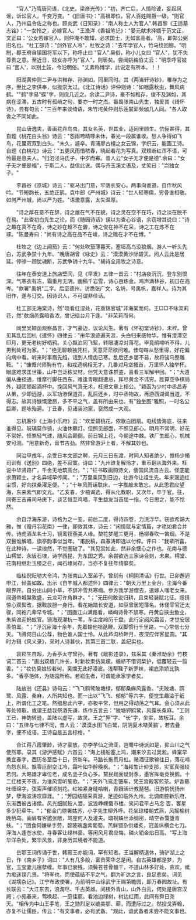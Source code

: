 <!-- { "loadSidebar": true } -->
　　"官人"乃隋唐间语，《北史。梁彦光传》："初，齐亡后，人情险诐，妄起风谣，诉讼官人，千变万变。"《旧唐书》："高祖即位，官人百姓赐爵一级。"则官人，乃州县令佐之称也。顾炎武《日知录》："南人称士人为官人".韩昌黎《王适墓志铭》："一女怜之，必嫁官人。"王渔洋《香祖笔记》："晏元献求择婿于范文正，文正曰：'公女若嫁官人，则仲淹不敢知，必求国士，无如富高者。'高，即郑公弼旧名也。"杜工部诗："剑外官人冷"，杜牧之诗："去年学官人，竹马绕回廊。"明制，郡王府自镇国将军以下，称呼止曰 "官人".吴俗，称小儿女曰 "官人"，犹不失尊贵之意。至近日，妓女亦呼为"官人"，则亵矣。尝闻姚梅伯丈云："明季呼官妓曰 '官人'，以别土妓，今沿明俗。"丈素称博学，此说定有所本。！！

　　阳湖黄仲则二尹与洪稚存、孙渊如，同里同时。其《两当轩诗钞》，稚存为之序，至比之李供奉，似推崇太过。《北江诗话》评仲则诗："如咽露秋虫，舞风病鹤。""鹤"字易"蝶"字，则庶几近之。余读二尹诗，豪不如稚存，俊不及渊如，其病在涩滞，五古时有孤峭之句，要亦一时之杰。番禺张南山先生，独爱其《绮怀诗》，尝有句云："三百年来谈绮语，朱竹垞黄仲则乐莲裳郭频伽几人同。"各人取舍之不同如此。

　　昆山唐逸夫，善画花卉鸟虫，其女名英，世其业，适同里顾生。伉俪甚得，其自题《桃花白头翁》诗云："怨雨啼晴啄未休，春光一段属谁收。愁人争得如飞鸟，花里双双到白头。"未久，遽卒。青浦廖古檀之女云锦，字织云，能画工诗。自题《白桃花》诗云："五更风雨惜秾春，晓起看花为写真。双颊断红浑不语，可怜最是息夫人。"归泗泾马氏子，中岁而寡。昔人云"女子无才便是德".余曰："女子无才便是福"，于斯二人，益信此说。偶与齐玉溪丈语及，丈笑曰："岂独女子。"

　　李昌谷《京城》诗云："驱马出门意，牢落长安心。两事向谁道，自作秋风吟。"节短韵长，五绝正鹄。袁中郎《严州城》诗云："世人轻寒儒，穷骨谁相敬。如何严州城，尚以严为姓。"语激意露，太失温厚。

　　"诗之厚在意不在辞，诗之雄在气不在貌，诗之灵在空不在巧，诗之淡在脱不在易。"此查初白先生之论，而《随园诗话》误以为查心谷语，余窃增其说曰："诗之趣在真不在奇，诗之妙在超不在僻，诗之俊在神不在采，诗之工在炼不在琢。"陈曼寿曰："尚有诗之高在品不在峻，诗之赡在才不在博。"

　　杜牧之《边上闻笳》云："何处吹笳薄暮天，塞垣高鸟没狼烟。游人一听头先白，苏武争禁十九年。"晚唐胡曾《咏史》云："漠漠黄沙际碧天，问人云此是居延。停骖一顾犹魂断，苏武争销十九年。"胡诗全用牧之诗意。

　　往年在泰安道上旅店壁间，见《早发》五律一首云："村店夜沉沉，登车别恨深。气寒衣有冻，霜重月无阴。画稿千岩雪，诗心百炼金。鸡声满林谷，初日在高岑。"款署"禹帆"二字。后至德州，访悉张广文，名烐，号禹帆，嘉祥人。诗为其旧作，遂与订交。因诗识人，不可谓非佳话。

　　杜工部无海棠诗，然"晓看红湿处，花重锦官城"非海棠而何。王□□不咏茉莉花，然"欹烟邑露暗香浓，曾记瑶台月下逢。"非茉莉而何。

　　同里吴颖函观察昌言，才气豪迈，议论风生。著有《怀初堂诗钞》，未梓。曾见其乱后回杭《遣怀》四律云："卅年浪迹遍天涯，头白归来感物华。惟有澄潭空印月，更无老树好栖鸦。关心飘泊同飞絮，转眼凄凉对落花。毕竟鹃啼听不得，儿男到处可为家。"；"绝无聊赖独凭栏，天意茫茫欲问难。佳句每从愁里得，好花偏向病中看。听来时事眉先绉，话到人情齿已寒。乱后还乡居不易，故将骏马整雕鞍。"；"慷慨兴师胸有竹，和戎遗祸相无才。几番对月空搔首，万里怀人独举杯。眼底难求匡世策，山中岂泛栋梁材。但凭天意诛群盗，喜看三军解甲回。"；"大道偏从曲径通，维摩行脚任西东。难逢青眼翻遭忌，挥尽黄金不讳穷。胜算空争棋局外，疑团顿起酒杯中。挽回风气真无术，枉把文章上相公。"颖函为少村中丞昌寿从弟，少即远游，以军功洊保道员，乱后还乡，时中丞物故，再游西湖谒当道，不得志。故其诗慷慨激昂，多不平之气，盖有所由来也。有"独坐图"雅照，一时名公巨卿，题咏殆遍。丁丑春，见诸装池家，裒然成一大观。

　　忘机客作《上海小乐府》云："欢爱碧桃花，侬歌白团扇。电线蛰海底，往来谁得见。玻璃莫作镜，火油休爇灯。但照见郎面，不照见郎心。明月不常明，好花不常好。怪煞轻气球，随风会颠倒。前日锦上花，今朝途中棘。铁厂生郎心，机械安可测。"用意新奇，音节古劲。然非曾游沪上者，不解其妙也。

　　同治甲戌年，余受日本文部之聘，元月三日东渡。时同人知者绝少，惟杨少梧司训有《送别》四绝，差不寂寞。诗曰："九州谁复解怜才，重币翻从海外来。枉说中华贤路广，千金无地筑高台。"；"征书取画购诗文，倭国风流自古云。怪底能求萧颖士，才名异域早传闻。"；"万里乘风到日边，壮游今让祖生先。年来溷迹红尘惯，好向扶桑濯足便。"；"十年风雨话联床，一字推敲未敢忘。从此思君应望海，东来紫气即文光。"乙亥春，少梧谒选，得从化教职，又次年，卒于官。往，同寄王吉甫司马庑下，谈艺恒至鸡唱，平生益友当首屈一指，今日思之，能不怆然。

　　余自浮海东游，诗格为之一变。前后二度，得诗四卷，力洗浮华。窃欲希踪大雅，惟《赠丹羽花南》一律，即效其体，诗云："闲情赋与定情篇，才艳如君合并传。诗虎酒龙名士习，镜鸾钗燕美人缘。棃花梦醒三更月，杨柳春吹一笛烟。不是双鬟谁解唱，旗亭韵事似当年。"甫脱稿，森春涛即选以付梓。评曰："我辈所喜，在此种诗，一读琅然，不觉圈破了。"其见赏如此，然非余惬心之作也。花南与德山樗堂、永阪石埭，诗学西昆，为东国之秀。余尝欲选三家诗合刻，未果。樗堂、花南相继赴玉楼之召，闻石埭尚存，当亦不复往年绮靡矣。

　　临桂倪耘劬大令鸿，为张南山入室弟子。曾刻有《桐阴清话》行世。已卯邂逅申江，倾盖如故。出示《自羊城入都述怀》四律云："朝天万里上金台，尘海今番眼界开。自分出山同小草，不辞冲雪共寒梅。参方我学游僧去，遣嫁人嗤老女来。闻道帝城槃敦盛，云龙可许角群才。"；"无田何敢说归耕，且束轻装赋北征。揽镜惊心双鬓改，据鞍放胆一身行。看花始踏长安道，如豆曾居短簿名。休怪宰官迁太骤，同袍几辈早专城。"；"图画江山满路看，嶙峋诗骨不禁寒。丹黄自挟虫鱼业，朱紫谁迎蚂蚁官。镜海观潮杭一苇，车尘度岭历千盘。此行定阅风霜苦，才觉安居羡伯鸾。"；"浮沉宦海十余年，先着输他祖逖鞭。双脚惯行千里路，一心常信七分天。飞腾何日山公荐，物色谁人国士怜。从此芦沟桥畔月，夜深应伴客星圆。"其时方辑《风义录》，采时人诗甚伙，其第三首二联，盖纪实也。

　　袁崧生自超，为香亭太守曾孙。著有《戢影述录》，兹采其《秦淮劫余》竹枝词二首云："画出双蛾几许长，时新妆束仿吴爣。蝤蛴不借诃棃护，低覆轻云一翦香。"；"妆仿吴娘较若何，吴爣无此好淩波。浅帮鞋子新罗袜，裙底添娇比孰多。"香亭艳体，为随园所称。若崧生者，可谓能承家学者矣。

　　陆放翁《还县》诗句云："飞飞鸥鹭陂塘绿，郁郁桑麻风露香。"夫陂塘、鸥鹭、风露、桑麻，人所共知也。而一出以"飞飞、郁郁"等六字，便觉生趣溢于纸上，所谓化工之笔。然细思此六字，亦极平常，但用之得动荡之气耳。会心须从此等处领取。或谓王益我祭酒先谦，炼作五言云："陂塘狎鸥鹭，风露长桑麻。"工则工已，神韵转逊，盖陆以虚写，故灵。王之"狎"字、"长"字，坐实，故板耳。余曰："五律与七律不同，昔人云：'漠漠水田飞白鹭，阴阴夏木啭黄鹂'，若去叠字，便不成语。王诗自是五言标格。"

　　合江蒋八霞肇龄，诗才豪放，亦李芋仙之流亚，岂蜀中诗派如是，抑山川之气使然耶。录其《游沪感赋》六首云："海上楼船塞上鸿，潮来汐去过吴淞。蜂窠早换宜春字，西历冬至后十日，贺新年。马路长拖贯月虹。赌酒征歌输往日，落花啼鸟怨东风。飘零叵耐空江冷，霜叶如华醉晚枫。"；"海邦生计仰支那，实富真强较若何。大略雄才卑位老，成名竖子负心多。黧民觌面疑封豕，墨客挥毫竞换鹅。十二红楼天不夜，为谁风雪听笙歌。"；"天外飞鸾走钿车，梵王宫殿客煎茶。炉香爇吐缠绵字，弦索声催顷刻花。红袖紧身缝哈喇，青娥活计教琵琶。旧游惝恍扬州梦，孽海波涛叹靡涯。"；"芳园结隧采真游，足迹如临外九州。北调南腔新乐府，东渐西被古诸侯。风光细腻鲛人泪，波浪峥嵘蜃市楼。笑问君平占马念 否，客星多少犯牵牛。"；"郁金门牓署姑苏，小字先生柳外呼。花坐琼楼朝式燕，风摇榆树晚栖乌。画眉有客邀张敞，骂座何人及灌夫。暗祝蛛丝添纲密，晴空香霭堕青蚨。"；"团食何嫌举手劳，碧玻璃盏紫葡萄。羔鲜错杂供燔炙，冠盖纵横会七刀。浮海人逢苍水使，寻春客让绿林豪。等闲风月君应悔，磷火销金焰日高。"写上海华洋杂处，繁华风景，非身历其境者不能道。

　　岳鄂王词传诵于世，韩蕲王亦能词，罕有知者。王当解柄退休，骑驴湖上之日，作《南乡子》词曰："人有几多般，富贵荣华总是闲。自古英雄都是梦，为官，玉宝妻儿宿孽缠。年事已衰残，须鬓苍苍骨髓干，不道山林多好处，贪欢，祗为痴迷误几贤。"将军也，而使蕴结不平之气，翻为旷达之言，良足悲矣。词见《湖壖杂记》。江宁布政使署，为前明中山徐武宁王赐第瞻园，即万春园故址。有长联云："大江东去，浪淘尽、千古英雄。问楼外青山，山外白云，何处是唐宫汉阙；小苑春来，莺唤起、一庭佳丽。看池边绿树，树边红雨，此间有舜日尧天。"相传为中山王手笔，王之勋烈足以媲美鄂、蕲，而遭际过之。然投戈弄翰，亦复不让儒臣，传云："有文事者，必有武备。"观此，谙武备者未尝不能文事也。

